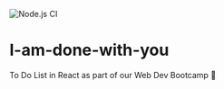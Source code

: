 ![Node.js CI](https://github.com/It-s-friday-and-I-am-done-with-you/i-am-done-with-you/workflows/Node.js%20CI/badge.svg)

# I-am-done-with-you
To Do List in React as part of our Web Dev Bootcamp 🙌
